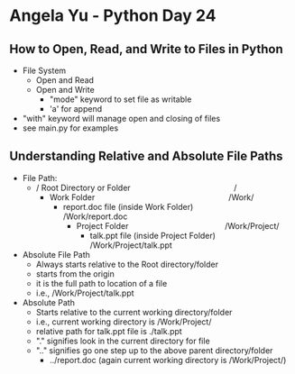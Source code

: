 # Angela Yu - Python Day 24
## How to Open, Read, and Write to Files in Python

- File System
  - Open and Read
  - Open and Write
    - "mode" keyword to set file as writable
    - 'a' for append
- "with" keyword will manage open and closing of files
- see main.py for examples

## Understanding Relative and Absolute File Paths

- File Path:
  - / Root Directory or Folder &emsp; &emsp; &emsp; &emsp; &emsp; &emsp; &emsp; &emsp; &emsp;&emsp; &nbsp;/
    - Work Folder &emsp; &emsp; &emsp; &emsp; &emsp; &emsp; &emsp; &emsp; &emsp;&emsp; &emsp; &emsp; &emsp; &nbsp;/Work/ 
      - report.doc file (inside Work Folder) &emsp; &emsp; &emsp;&nbsp; &nbsp; /Work/report.doc
        - Project Folder &emsp; &emsp; &emsp; &emsp; &emsp; &emsp; &emsp; &emsp; &nbsp; &nbsp; &nbsp; /Work/Project/
          - talk.ppt file (inside Project Folder) &emsp; /Work/Project/talk.ppt
- Absolute File Path
  - Always starts relative to the Root directory/folder
  - starts from the origin
  - it is the full path to location of a file
  - i.e., /Work/Project/talk.ppt
- Absolute Path
  - Starts relative to the current working directory/folder
  - i.e., current working directory is /Work/Project/
  - relative path for talk.ppt file is ./talk.ppt
  - "." signifies look in the current directory for file
  - ".." signifies go one step up to the above parent directory/folder 
    - ../report.doc (again current working directory is /Work/Project/)